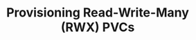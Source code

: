 ---
id: rwx
title: Provisioning Read-Write-Many (RWX) PVCs
keywords: 
  - Read-Write-Many
  - RWX
  - NFS server
  - Provisioning Read-Write-Many (RWX) PVCs
description: In this document, you learn about Provisioning Read-Write-Many (RWX) PVCs.
---